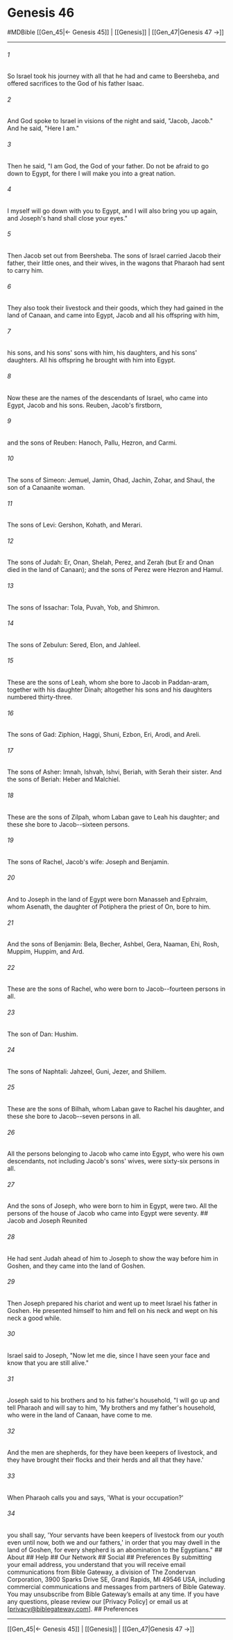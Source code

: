 # Genesis 46
#MDBible
[[Gen_45|← Genesis 45]] | [[Genesis]] | [[Gen_47|Genesis 47 →]]

***






###### 1 


So Israel took his journey with all that he had and came to Beersheba, and offered sacrifices to the God of his father Isaac. 





###### 2 


And God spoke to Israel in visions of the night and said, "Jacob, Jacob." And he said, "Here I am." 





###### 3 


Then he said, "I am God, the God of your father. Do not be afraid to go down to Egypt, for there I will make you into a great nation. 





###### 4 


I myself will go down with you to Egypt, and I will also bring you up again, and Joseph's hand shall close your eyes." 





###### 5 


Then Jacob set out from Beersheba. The sons of Israel carried Jacob their father, their little ones, and their wives, in the wagons that Pharaoh had sent to carry him. 





###### 6 


They also took their livestock and their goods, which they had gained in the land of Canaan, and came into Egypt, Jacob and all his offspring with him, 





###### 7 


his sons, and his sons' sons with him, his daughters, and his sons' daughters. All his offspring he brought with him into Egypt. 





###### 8 


Now these are the names of the descendants of Israel, who came into Egypt, Jacob and his sons. Reuben, Jacob's firstborn, 





###### 9 


and the sons of Reuben: Hanoch, Pallu, Hezron, and Carmi. 





###### 10 


The sons of Simeon: Jemuel, Jamin, Ohad, Jachin, Zohar, and Shaul, the son of a Canaanite woman. 





###### 11 


The sons of Levi: Gershon, Kohath, and Merari. 





###### 12 


The sons of Judah: Er, Onan, Shelah, Perez, and Zerah (but Er and Onan died in the land of Canaan); and the sons of Perez were Hezron and Hamul. 





###### 13 


The sons of Issachar: Tola, Puvah, Yob, and Shimron. 





###### 14 


The sons of Zebulun: Sered, Elon, and Jahleel. 





###### 15 


These are the sons of Leah, whom she bore to Jacob in Paddan-aram, together with his daughter Dinah; altogether his sons and his daughters numbered thirty-three. 





###### 16 


The sons of Gad: Ziphion, Haggi, Shuni, Ezbon, Eri, Arodi, and Areli. 





###### 17 


The sons of Asher: Imnah, Ishvah, Ishvi, Beriah, with Serah their sister. And the sons of Beriah: Heber and Malchiel. 





###### 18 


These are the sons of Zilpah, whom Laban gave to Leah his daughter; and these she bore to Jacob--sixteen persons. 





###### 19 


The sons of Rachel, Jacob's wife: Joseph and Benjamin. 





###### 20 


And to Joseph in the land of Egypt were born Manasseh and Ephraim, whom Asenath, the daughter of Potiphera the priest of On, bore to him. 





###### 21 


And the sons of Benjamin: Bela, Becher, Ashbel, Gera, Naaman, Ehi, Rosh, Muppim, Huppim, and Ard. 





###### 22 


These are the sons of Rachel, who were born to Jacob--fourteen persons in all. 





###### 23 


The son of Dan: Hushim. 





###### 24 


The sons of Naphtali: Jahzeel, Guni, Jezer, and Shillem. 





###### 25 


These are the sons of Bilhah, whom Laban gave to Rachel his daughter, and these she bore to Jacob--seven persons in all. 





###### 26 


All the persons belonging to Jacob who came into Egypt, who were his own descendants, not including Jacob's sons' wives, were sixty-six persons in all. 





###### 27 


And the sons of Joseph, who were born to him in Egypt, were two. All the persons of the house of Jacob who came into Egypt were seventy. ## Jacob and Joseph Reunited 





###### 28 


He had sent Judah ahead of him to Joseph to show the way before him in Goshen, and they came into the land of Goshen. 





###### 29 


Then Joseph prepared his chariot and went up to meet Israel his father in Goshen. He presented himself to him and fell on his neck and wept on his neck a good while. 





###### 30 


Israel said to Joseph, "Now let me die, since I have seen your face and know that you are still alive." 





###### 31 


Joseph said to his brothers and to his father's household, "I will go up and tell Pharaoh and will say to him, 'My brothers and my father's household, who were in the land of Canaan, have come to me. 





###### 32 


And the men are shepherds, for they have been keepers of livestock, and they have brought their flocks and their herds and all that they have.' 





###### 33 


When Pharaoh calls you and says, 'What is your occupation?' 





###### 34 


you shall say, 'Your servants have been keepers of livestock from our youth even until now, both we and our fathers,' in order that you may dwell in the land of Goshen, for every shepherd is an abomination to the Egyptians." ## About ## Help ## Our Network ## Social ## Preferences By submitting your email address, you understand that you will receive email communications from Bible Gateway, a division of The Zondervan Corporation, 3900 Sparks Drive SE, Grand Rapids, MI 49546 USA, including commercial communications and messages from partners of Bible Gateway. You may unsubscribe from Bible Gateway&rsquo;s emails at any time. If you have any questions, please review our [Privacy Policy] or email us at [privacy@biblegateway.com]. ## Preferences

***

[[Gen_45|← Genesis 45]] | [[Genesis]] | [[Gen_47|Genesis 47 →]]
